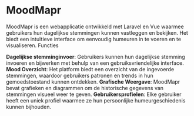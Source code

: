 # MoodMapr
MoodMapr is een webapplicatie ontwikkeld met Laravel en Vue waarmee gebruikers hun dagelijkse stemmingen kunnen vastleggen en bekijken. Het biedt een intuïtieve interface om eenvoudig humeuren in te voeren en te visualiseren.
Functies

**Dagelijkse stemminginvoer**: Gebruikers kunnen hun dagelijkse stemming invoeren en bijwerken met behulp van een gebruiksvriendelijke interface.
**Mood Overzicht**: Het platform biedt een overzicht van de ingevoerde stemmingen, waardoor gebruikers patronen en trends in hun gemoedstoestand kunnen ontdekken.
**Grafische Weergave**: MoodMapr bevat grafieken en diagrammen om de historische gegevens van stemmingen visueel weer te geven.
**Gebruikersprofielen**: Elke gebruiker heeft een uniek profiel waarmee ze hun persoonlijke humeurgeschiedenis kunnen bijhouden.
